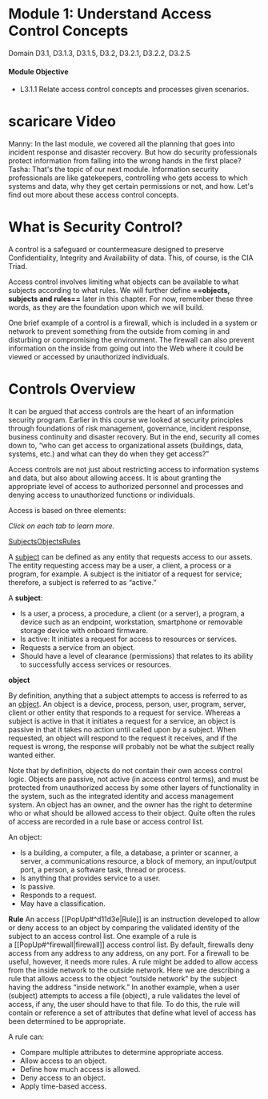 # Module 1: Understand Access Control Concepts

Domain D3.1, D3.1.3, D3.1.5, D3.2, D3.2.1, D3.2.2, D3.2.5

#### Module Objective

-   L3.1.1 Relate access control concepts and processes given scenarios.
# scaricare Video

Manny: In the last module, we covered all the planning that goes into incident response and disaster recovery. But how do security professionals protect information from falling into the wrong hands in the first place? Tasha: That's the topic of our next module. Information security professionals are like gatekeepers, controlling who gets access to which systems and data, why they get certain permissions or not, and how. Let's find out more about these access control concepts.


# What is Security Control?

A control is a safeguard or countermeasure designed to preserve Confidentiality, Integrity and Availability of data. This, of course, is the CIA Triad.  

Access control involves limiting what objects can be available to what subjects according to what rules. We will further define **==objects, subjects  and rules==** later in this chapter. For now, remember these three words, as they are the foundation upon which we will build. 

One brief example of a control is a firewall, which is included in a system or network to prevent something from the outside from coming in and disturbing or compromising the environment. The firewall can also prevent information on the inside from going out into the Web where it could be viewed or accessed by unauthorized individuals.

# Controls Overview

It can be argued that access controls are the heart of an information security program. Earlier in this course we looked at security principles through foundations of risk management, governance, incident response, business continuity and disaster recovery. But in the end, security all comes down to, “who can get access to organizational assets (buildings, data, systems, etc.) and what can they do when they get access?”

Access controls are not just about restricting access to information systems and data, but also about allowing access. It is about granting the appropriate level of access to authorized personnel and processes and denying access to unauthorized functions or individuals.

Access is based on three elements:  

_Click on each tab to learn more._

[Subjects](https://learn.isc2.org/content/enforced/9541-CC-SPT-GLOBAL-1ED-1M/build/chapter_03/module_01/ch03_m01-Controls_Overview.html?d2lSessionVal=bsW1zJiTb77E7k71AldURfecn&ou=9541&d2l_body_type=3#list-1)[Objects](https://learn.isc2.org/content/enforced/9541-CC-SPT-GLOBAL-1ED-1M/build/chapter_03/module_01/ch03_m01-Controls_Overview.html?d2lSessionVal=bsW1zJiTb77E7k71AldURfecn&ou=9541&d2l_body_type=3#list-2)[Rules](https://learn.isc2.org/content/enforced/9541-CC-SPT-GLOBAL-1ED-1M/build/chapter_03/module_01/ch03_m01-Controls_Overview.html?d2lSessionVal=bsW1zJiTb77E7k71AldURfecn&ou=9541&d2l_body_type=3#list-3)

A [subject]() can be defined as any entity that requests access to our assets. The entity requesting access may be a user, a client, a process or a program, for example. A subject is the initiator of a request for service; therefore, a subject is referred to as “active.”

A **subject**:

-   Is a user, a process, a procedure, a client (or a server), a program, a device such as an endpoint, workstation, smartphone or removable storage device with onboard firmware.
-   Is active: It initiates a request for access to resources or services.
-   Requests a service from an object.
-   Should have a level of clearance (permissions) that relates to its ability to successfully access services or resources.

**object**

By definition, anything that a subject attempts to access is referred to as an [object](https://learn.isc2.org/content/enforced/9541-CC-SPT-GLOBAL-1ED-1M/build/chapter_03/module_01/ch03_m01-Controls_Overview.html?d2lSessionVal=99O2UR5qjY9IQl18VvNmhOp0S&ou=9541&d2l_body_type=3#). An object is a device, process, person, user, program, server, client or other entity that responds to a request for service. Whereas a subject is active in that it initiates a request for a service, an object is passive in that it takes no action until called upon by a subject. When requested, an object will respond to the request it receives, and if the request is wrong, the response will probably not be what the subject really wanted either.

Note that by definition, objects do not contain their own access control logic. Objects are passive, not active (in access control terms), and must be protected from unauthorized access by some other layers of functionality in the system, such as the integrated identity and access management system. An object has an owner, and the owner has the right to determine who or what should be allowed access to their object. Quite often the rules of access are recorded in a rule base or access control list.

An object:

-   Is a building, a computer, a file, a database, a printer or scanner, a server, a communications resource, a block of memory, an input/output port, a person, a software task, thread or process.
-   Is anything that provides service to a user.
-   Is passive.
-   Responds to a request.
-   May have a classification.


**Rule**
An access [[PopUp#^d11d3e|Rule]] is an instruction developed to allow or deny access to an object by comparing the validated identity of the subject to an access control list. One example of a rule is a [[PopUp#^firewall|firewall]] access control list. By default, firewalls deny access from any address to any address, on any port. For a firewall to be useful, however, it needs more rules. A rule might be added to allow access from the inside network to the outside network. Here we are describing a rule that allows access to the object “outside network” by the subject having the address “inside network.” In another example, when a user (subject) attempts to access a file (object), a rule validates the level of access, if any, the user should have to that file. To do this, the rule will contain or reference a set of attributes that define what level of access has been determined to be appropriate.

A rule can:

-   Compare multiple attributes to determine appropriate access.
-   Allow access to an object.
-   Define how much access is allowed.
-   Deny access to an object.
-   Apply time-based access.


















 